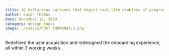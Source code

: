 ```yaml
---
title: 10 hillarious cartoons that depict real-life problems of programmers
author: Susan thomas
date: December 12, 2019
category: design tools
image: ./images/POST THUMBNAIL3.png
---
```


Redefined the user acquisition and redesigned the onboarding experience, all within 3 working weeks.
